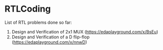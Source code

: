 # RTLCoding  
List of RTL problems done so far:
1) Design and Verification of 2x1 MUX (https://edaplayground.com/x/BsEu)
2) Design and Verification of a D flip-flop (https://edaplayground.com/x/nnwD)
